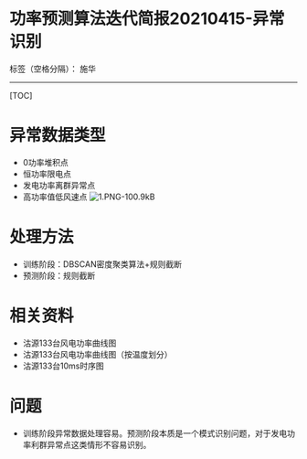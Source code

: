 # 功率预测算法迭代简报20210415-异常识别

标签（空格分隔）： 施华

---

[TOC]
# 异常数据类型
+ 0功率堆积点
+ 恒功率限电点
+ 发电功率离群异常点
+ 高功率值低风速点
![1.PNG-100.9kB][1]

# 处理方法
+ 训练阶段：DBSCAN密度聚类算法+规则截断
+ 预测阶段：规则截断

# 相关资料
+ 沽源133台风电功率曲线图
+ 沽源133台风电功率曲线图（按温度划分）
+ 沽源133台10ms时序图

# 问题
+ 训练阶段异常数据处理容易。预测阶段本质是一个模式识别问题，对于发电功率利群异常点这类情形不容易识别。


  [1]: http://static.zybuluo.com/tulip0216/rzwjaqkhv9fye7isoe4np04b/1.PNG